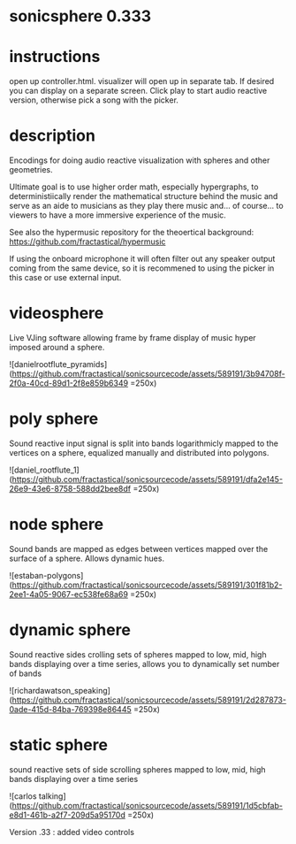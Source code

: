 # sonicsphere 0.333

# instructions

open up controller.html. visualizer will open up in separate tab. If desired you can display on a separate screen. Click play to start audio reactive version, otherwise pick a song with the picker. 

# description

Encodings for doing audio reactive visualization with spheres and other geometries. 

Ultimate goal is to use higher order math, especially hypergraphs, to deterministiically render the mathematical structure behind the music and serve as an aide to musicians as they play there music and... of course... to viewers to have a more immersive experience of the music. 

See also the hypermusic repository for the theoertical background: https://github.com/fractastical/hypermusic


If using the onboard microphone it will often filter out any speaker output coming from the same device, so it is recommened to using the picker in this case or use external input. 


# videosphere

Live VJing software allowing frame by frame display of music hyper imposed around a sphere. 

![danielrootflute_pyramids](https://github.com/fractastical/sonicsourcecode/assets/589191/3b94708f-2f0a-40cd-89d1-2f8e859b6349 =250x)


# poly sphere

Sound reactive input signal is split into bands logarithmicly mapped to the vertices on a sphere, equalized manually and distributed into polygons. 

![daniel_rootflute_1](https://github.com/fractastical/sonicsourcecode/assets/589191/dfa2e145-26e9-43e6-8758-588dd2bee8df =250x) 


# node sphere

Sound bands are mapped as edges between vertices mapped over the surface of a sphere. Allows dynamic hues.  

![estaban-polygons](https://github.com/fractastical/sonicsourcecode/assets/589191/301f81b2-2ee1-4a05-9067-ec538fe68a69 =250x)

# dynamic sphere

Sound reactive sides crolling sets of spheres mapped to low, mid, high bands displaying over a time series, allows you to dynamically set number of bands

![richardawatson_speaking](https://github.com/fractastical/sonicsourcecode/assets/589191/2d287873-0ade-415d-84ba-769398e86445 =250x)

# static sphere

sound reactive sets of side scrolling spheres mapped to low, mid, high bands displaying over a time series

![carlos talking](https://github.com/fractastical/sonicsourcecode/assets/589191/1d5cbfab-e8d1-461b-a2f7-209d5a95170d =250x)





Version .33 : added video controls
